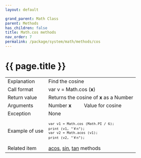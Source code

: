 ```yaml
---
layout: default

grand_parent: Math Class
parent: Methods
has_children: false
title: Math.cos methods
nav_order: 7
permalink: /package/system/math/methods/cos
---
```

# {{ page.title }}

<table>
  <tr>
    <td>Explanation</td>
    <td colspan="2">Find the cosine</td>
  </tr>
  <tr>
    <td>Call format</td>
    <td colspan="2">var v = Math.cos (<b>x</b>)</td>
  </tr>
  <tr>
    <td>Return value</td>
    <td colspan="2">Returns the cosine of <b>x</b> as a Number </td>
  </tr>  
  <tr>
    <td>Arguments</td>
    <td>Number <b>x</b></td>
    <td>Value for cosine</td>
  </tr>
  <tr>
    <td>Exception</td>
    <td colspan="2">None</td>
  </tr>
  <tr>
    <td>Example of use</td>
    <td colspan="2"><code><pre>var v1 = Math.cos (Math.PI / 6);
print (v1, "￥n");
var v2 = Math.acos (v1);
print (v2, "￥n");</pre></code></td>
  </tr>
  <tr>
    <td>Related item</td>
    <td colspan="2"><a href="/package/system/math/methods/acos">acos</a>, <a href="/package/system/math/methods/sin">sin</a>, <a href="/package/system/math/methods/tan">tan</a> methods</td>
  </tr>
</table>



